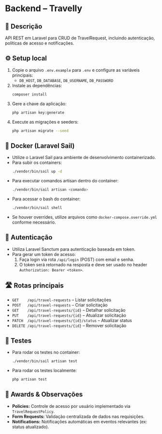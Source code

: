 # Backend – Travelly

## 📝 Descrição
API REST em Laravel para CRUD de TravelRequest, incluindo autenticação, políticas de acesso e notificações.

## ⚙️ Setup local
1. Copie o arquivo `.env.example` para `.env` e configure as variáveis principais:
   - `DB_HOST`, `DB_DATABASE`, `DB_USERNAME`, `DB_PASSWORD`
2. Instale as dependências:
   ```bash
   composer install
   ```
3. Gere a chave da aplicação:
   ```bash
   php artisan key:generate
   ```
4. Execute as migrações e seeders:
   ```bash
   php artisan migrate --seed
   ```

## 🐳 Docker (Laravel Sail)
- Utilize o Laravel Sail para ambiente de desenvolvimento containerizado.
- Para subir os containers:
  ```bash
  ./vendor/bin/sail up -d
  ```
- Para executar comandos artisan dentro do container:
  ```bash
  ./vendor/bin/sail artisan <comando>
  ```
- Para acessar o bash do container:
  ```bash
  ./vendor/bin/sail shell
  ```
- Se houver overrides, utilize arquivos como `docker-compose.override.yml` conforme necessário.

## 🔐 Autenticação
- Utiliza Laravel Sanctum para autenticação baseada em token.
- Para gerar um token de acesso:
  1. Faça login via rota `/api/login` (POST) com email e senha.
  2. O token será retornado na resposta e deve ser usado no header `Authorization: Bearer <token>`.

## 🛣️ Rotas principais
- `GET    /api/travel-requests` – Listar solicitações
- `POST   /api/travel-requests` – Criar solicitação
- `GET    /api/travel-requests/{id}` – Detalhar solicitação
- `PUT    /api/travel-requests/{id}` – Atualizar solicitação
- `PATCH  /api/travel-requests/{id}/status` – Atualizar status
- `DELETE /api/travel-requests/{id}` – Remover solicitação

## 🧪 Testes
- Para rodar os testes no container:
  ```bash
  ./vendor/bin/sail artisan test
  ```
- Para rodar os testes localmente:
  ```bash
  php artisan test
  ```

## 📄 Awards & Observações
- **Policies:** Controle de acesso por usuário implementado via `TravelRequestPolicy`.
- **Form Requests:** Validação centralizada de dados nas requisições.
- **Notifications:** Notificações automáticas em eventos relevantes (ex: status atualizado).

